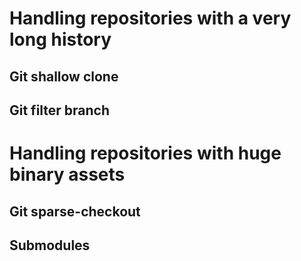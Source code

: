 # Handling repositories with a very long history
## Git shallow clone

## Git filter branch

# Handling repositories with huge binary assets

## Git sparse-checkout

## Submodules